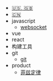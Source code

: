 
* [:us:, :uk:](/)
* [:cn:](/zh-cn/)
* javascript
  * [websocket](/js/WebSocket.md)
* vue 
* react
* 构建工具
* git 
  * [git](/git/git.md)
* product
  * [菲兹定律](/product/Fitts-Law.md)

